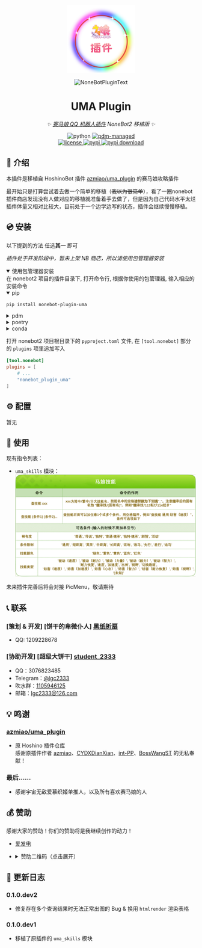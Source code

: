 <!-- markdownlint-disable MD031 MD033 MD036 MD041 -->

<div align="center">

<a href="https://v2.nonebot.dev/store">
  <img src="https://raw.githubusercontent.com/lgc-NB2Dev/readme/main/uma/uma.png" width="180" height="180" alt="NoneBotPluginLogo">
</a>

<p>
  <img src="https://raw.githubusercontent.com/A-kirami/nonebot-plugin-template/resources/NoneBotPlugin.svg" width="240" alt="NoneBotPluginText">
</p>

# UMA Plugin

_✨ [赛马娘 QQ 机器人插件](https://github.com/azmiao/uma_plugin/) NoneBot2 移植版 ✨_

<img src="https://img.shields.io/badge/python-3.8+-blue.svg" alt="python">
<a href="https://pdm.fming.dev">
  <img src="https://img.shields.io/badge/pdm-managed-blueviolet" alt="pdm-managed">
</a>
<!-- <a href="https://wakatime.com/badge/user/b61b0f9a-f40b-4c82-bc51-0a75c67bfccf/project/f4778875-45a4-4688-8e1b-b8c844440abb">
  <img src="https://wakatime.com/badge/user/b61b0f9a-f40b-4c82-bc51-0a75c67bfccf/project/f4778875-45a4-4688-8e1b-b8c844440abb.svg" alt="wakatime">
</a> -->

<br />

<a href="./LICENSE">
  <img src="https://img.shields.io/github/license/lgc-NB2Dev/nonebot-plugin-uma.svg" alt="license">
</a>
<a href="https://pypi.python.org/pypi/nonebot-plugin-uma">
  <img src="https://img.shields.io/pypi/v/nonebot-plugin-uma.svg" alt="pypi">
</a>
<a href="https://pypi.python.org/pypi/nonebot-plugin-uma">
  <img src="https://img.shields.io/pypi/dm/nonebot-plugin-uma" alt="pypi download">
</a>

</div>

## 📖 介绍

本插件是移植自 HoshinoBot 插件 [azmiao/uma_plugin](https://github.com/azmiao/uma_plugin/) 的赛马娘攻略插件

最开始只是打算尝试着去做一个简单的移植（~~我以为很简单~~），看了一圈nonebot插件商店发现没有人做对应的移植就准备着手去做了，但是因为自己代码水平太烂
插件体量又相对比较大，目前处于一个边学边写的状态，插件会继续慢慢移植。

## 💿 安装

以下提到的方法 任选**其一** 即可

_插件处于开发阶段中，暂未上架 NB 商店，所以请使用包管理器安装_

<!--
<details open>
<summary>[推荐] 使用 nb-cli 安装</summary>
在 nonebot2 项目的根目录下打开命令行, 输入以下指令即可安装

```bash
nb plugin install nonebot-plugin-uma
```
-->

</details>

<details open>
<summary>使用包管理器安装</summary>
在 nonebot2 项目的插件目录下, 打开命令行, 根据你使用的包管理器, 输入相应的安装命令

<details open>
<summary>pip</summary>

```bash
pip install nonebot-plugin-uma
```

</details>
<details>
<summary>pdm</summary>

```bash
pdm add nonebot-plugin-uma
```

</details>
<details>
<summary>poetry</summary>

```bash
poetry add nonebot-plugin-uma
```

</details>
<details>
<summary>conda</summary>

```bash
conda install nonebot-plugin-uma
```

</details>

打开 nonebot2 项目根目录下的 `pyproject.toml` 文件, 在 `[tool.nonebot]` 部分的 `plugins` 项里追加写入

```toml
[tool.nonebot]
plugins = [
    # ...
    "nonebot_plugin_uma"
]
```

</details>

## ⚙️ 配置

暂无

## 🎉 使用

现有指令列表：

- `uma_skills` 模块：  
  ![help](./nonebot_plugin_uma/uma_skills/res/uma_skills_help.png)

未来插件完善后将会对接 PicMenu，敬请期待

## 📞 联系

### \[策划 & 开发\] \[饼干的卑微仆人\] [黑纸折扇](https://github.com/Perseus037)

- QQ: 1209228678

### \[协助开发\] \[超级大饼干\] [student_2333](https://github.com/lgc2333)

- QQ：3076823485
- Telegram：[@lgc2333](https://t.me/lgc2333)
- 吹水群：[1105946125](https://jq.qq.com/?_wv=1027&k=Z3n1MpEp)
- 邮箱：<lgc2333@126.com>

## 💡 鸣谢

### [azmiao/uma_plugin](https://github.com/azmiao/uma_plugin/)

- 原 Hoshino 插件仓库  
  感谢原插件作者 [azmiao](https://github.com/azmiao)、[CYDXDianXian](https://github.com/CYDXDianXian)、[int-PP](https://github.com/int-PP)、[BossWangST](https://github.com/BossWangST) 的无私奉献！

### 最后……

- 感谢宇宙无敌爱慕织姬单推人，以及所有喜欢赛马娘的人

## 💰 赞助

感谢大家的赞助！你们的赞助将是我继续创作的动力！

- [爱发电](https://afdian.net/@lgc2333)
- <details>
    <summary>赞助二维码（点击展开）</summary>

  ![讨饭](https://raw.githubusercontent.com/lgc2333/ShigureBotMenu/master/src/imgs/sponsor.png)

  </details>

## 📝 更新日志

### 0.1.0.dev2

- 修复存在多个查询结果时无法正常出图的 Bug & 换用 `htmlrender` 渲染表格

### 0.1.0.dev1

- 移植了原插件的 `uma_skills` 模块
